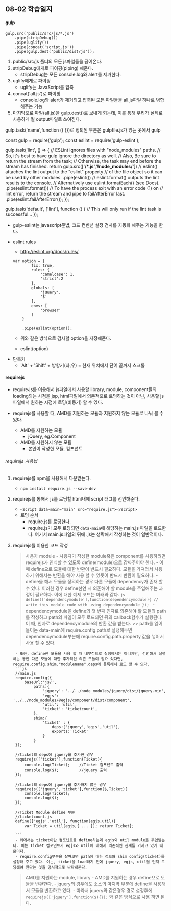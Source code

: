 ## 08-02 학습일지

#### gulp

```
gulp.src('public/src/js/*.js')
	.pipe(stripDebug())
	.pipe(uglify())
	.pipe(concat('script.js'))
	.pipe(gulp.dest('public/dist/js'));
```

1. public/src/js 폴더의 모든 js파일들을 긁어온다.
2. stripDebug에게로 파이핑(piping) 해준다.
	- stripDebug는 모든 console.log와 alert를 제거한다.
3. uglify에게로 파이핑
	- uglify는 JavaScript를 압축
4. concat('all.js')로 파이핑
	- console.log와 alert가 제거되고 압축된 모든 파일들을 all.js파일 하나로 병합해주는 기능
5. 마지막으로 파일(all.js)을 gulp.dest()로 보내게 되는데, 이를 통해 우리가 실제로 사용하게 될 output파일로 쓰여진다.

gulp.task('name',function () {})로 정의된 부분은 gulpfile.js가 있는 곳에서 gulp


const gulp = require('gulp');
const eslint = require('gulp-eslint');
 
gulp.task('lint', () => {
    // ESLint ignores files with "node_modules" paths. 
    // So, it's best to have gulp ignore the directory as well. 
    // Also, Be sure to return the stream from the task; 
    // Otherwise, the task may end before the stream has finished. 
    return gulp.src(['**/*.js','!node_modules/**'])
        // eslint() attaches the lint output to the "eslint" property 
        // of the file object so it can be used by other modules. 
        .pipe(eslint())
        // eslint.format() outputs the lint results to the console. 
        // Alternatively use eslint.formatEach() (see Docs). 
        .pipe(eslint.format())
        // To have the process exit with an error code (1) on 
        // lint error, return the stream and pipe to failAfterError last. 
        .pipe(eslint.failAfterError());
});
 
gulp.task('default', ['lint'], function () {
    // This will only run if the lint task is successful... 
});

- gulp-eslint는 javascript문법, 코드 컨벤션 설정 검사를 자동화 해주는 기능을 한다.

- eslint rules
	- http://eslint.org/docs/rules/
	```
	var option = {
			fix: true,
			rules: {
				'camelcase': 1,
				'strict':2
			},
			globals: [
				'jQuery',
				'$'
			],
			envs: [
				'browser'
			]
		}

		.pipe(eslint(option));
	```
	- 위와 같은 방식으로 검사할 option을 지정해준다.

	- eslint(option)

* 단축키
	- 'Alt' + 'Shift' + 방향키(좌,우) = 현재 위치에서 단어 끝까지 스크롤

#### requirejs

- requireJs를 이용해서 js파일에서 사용할 library, module, component들의 loading되는 시점을 jsp, html파일에서 의존적으로 로딩하는 것이 아닌, 사용할 js파일에서 원하는 시점에 로딩(비동기) 할 수 있다.

- requirejs를 사용할 때, AMD를 지원하는 모듈과 지원하지 않는 모듈로 나눠 볼 수 있다.
	- AMD를 지원하는 모듈
		- jQuery, eg.Component
	- AMD를 지원하지 않는 모듈
		- 본인이 작성한 모듈, 컴포넌트

###### requirejs 사용법

1. requirejs를 npm을 사용해서 다운받는다.
	- `npm install require.js --save-dev`

2. requirejs를 통해서 js를 로딩할 html내에 script 태그를 선언해준다.
	- `<script data-main="main" src="require.js"></script>`
	- 로딩 순서
		- require.js를 로딩한다.
		- require.js가 모두 로딩되면 `data-main`에 해당하는 main.js 파일을 로드한다. 여기서 main.js파일의 뒤에 .js는 생략해서 작성하는 것이 일반적이다.

3. requirejs를 이용한 코드 작성
	> 사용자 module
		- 사용자가 작성한 module혹은 component를 사용하려면 requirejs가 인식할 수 있도록 define(module)으로 감싸주어야 한다.
		- 이때 define으로 모듈에 대한 반환이 반드시 필요하다. 모듈을 가져와서 사용하기 위해서는 반환을 해야 사용 할 수 있듯이 반드시 반환이 필요하다.
		- define을 해서 모듈을 정의하는 경우 다른 모듈에 dependency가 존재 할 수 있다. 이러한 경우 define선언 시 의존해야 할 module을 주입해주는 과정이 필요하다. 이에 대한 예제 코드는 아래와 같다.
		```js
		define(['dependencymodule'],function(dependencymodule){
			// write this module code with using dependencymodule
		});
		```
		- dependencymodule을 define의 첫 번째 인자로 의존해야 할 모듈의 path를 작성하고 path의 파일이 모두 로드되면 뒤의 callback함수가 실행된다. 이 때, 인자로 dependencymodule의 반환 값을 받는다.
		>> path를 읽어들이는 data-main에 require.config.path로 설정해두면 dependencymodule부분에 require.config.path.property 값을 넣어서 사용 할 수 있다.

		- 또한, define한 모듈을 사용 할 때 내부적으로 실행에서는 아니지만, 선언해서 실행하는 동안 다른 모듈에 대한 추가적인 의존 모듈이 필요 있다면, require.config.shim."modulename".deps에 등록해서 로드 할 수 있다.
		```js
		//main.js
		require.config({
			baseUrl:'js/',
				paths:{
			        'jquery': '../../node_modules/jquery/dist/jquery.min',
			        'egjs': '../../node_modules/@egjs/component/dist/component',
					'util': 'util',
			        'ticket': 'ticketcount',
				},
				shim:{
					'ticket' : {
						deps:['jquery','egjs','util'],
						exports:'Ticket'
					}
				}
		});

		//ticket의 deps에 jquery를 추가한 경우
		requirejs(['ticket'],function(Ticket){
			console.log(Ticket);	//Ticket 컴포넌트 출력
			console.log($);			//jquery 출력
		});

		//ticket의 deps에 jquery를 추가하지 않은 경우
		requirejs(['jquery','ticket'],function($,Ticket){
			console.log(Ticket);
			console.log($);
		});

		//Ticket Module define 부분
		//ticketcount.js
		define(['egjs','util'], function(egjs,util){
			var Ticket = util(egjs,{ ... }); return Ticket};

		```
		- 위에서는 ticket이란 컴포넌트를 define하는데 egjs와 util module을 주입받는다. 이는 Ticket 컴포넌트가 egjs와 util에 대해서 의존적인 관계를 가지고 있기 때문이다.
		- require.config부분을 살펴보면 path에 대한 정보와 shim config(ticket)를 설정해 주고 있다. 이는, ticket을 load하기 전에 jquery, egjs, util을 먼저 로딩해야 한다는 것을 명시적으로 나타내준다.
	> AMD를 지원하는 module, library
		- AMD를 지원하는 경우 define으로 모듈을 반환한다.
		- jquery의 경우에도 소스의 마지막 부분에 define을 사용해서 모듈을 반환하고 있다.
		- 따라서 jquery와 같은경우 경로 설정후에 `requirejs(['jquery'],function($){});` 와 같은 방식으로 사용 하면 된다.
